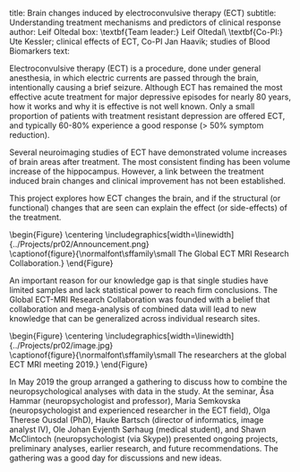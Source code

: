 title: Brain changes induced by electroconvulsive therapy (ECT)
subtitle: Understanding treatment mechanisms and predictors of clinical response
author: Leif Oltedal
box: \textbf{Team leader:} Leif Oltedal\\ \textbf{Co-PI:} Ute Kessler; clinical effects of ECT, Co-PI Jan Haavik; studies of Blood Biomarkers
text:

Electroconvulsive therapy (ECT) is a procedure, done under general anesthesia, in which electric currents are passed through the brain, intentionally causing a brief seizure. Although ECT has remained the most effective acute treatment for major depressive episodes for nearly 80 years, how it works and why it is effective is not well known. Only a small proportion of patients with treatment resistant depression are offered ECT, and typically 60-80\% experience a good response (> 50\% symptom reduction).

Several neuroimaging studies of ECT have demonstrated volume increases of brain areas after treatment. The most consistent finding has been volume increase of the hippocampus. However, a link between the treatment induced brain changes and clinical improvement has not been established.

This project explores how ECT changes the brain, and if the structural (or functional) changes that are seen can explain the effect (or side-effects) of the treatment.

\begin{Figure}
    \centering
    \includegraphics[width=\linewidth]{../Projects/pr02/Announcement.png}  
    \captionof{figure}{\normalfont\sffamily\small The Global ECT MRI Research Collaboration.}
\end{Figure}

An important reason for our knowledge gap is that single studies have limited samples and lack statistical power to reach firm conclusions. The Global ECT-MRI Research Collaboration was founded with a belief that collaboration and mega-analysis of combined data will lead to new knowledge that can be generalized across individual research sites.

\begin{Figure}
    \centering
    \includegraphics[width=\linewidth]{../Projects/pr02/image.jpg}  
    \captionof{figure}{\normalfont\sffamily\small The researchers at the global ECT MRI meeting 2019.}
\end{Figure}

In May 2019 the group arranged a gathering to discuss how to combine the neuropsychological analyses with data in the study. At the seminar, Åsa Hammar (neuropsychologist and professor), Maria Semkovska (neuropsychologist and experienced researcher in the ECT field), Olga Therese Ousdal (PhD), Hauke Bartsch (director of informatics, image analyst IV), Ole Johan Evjenth Sørhaug (medical student), and Shawn McClintoch (neuropsychologist (via Skype)) presented ongoing projects, preliminary analyses, earlier research, and future recommendations. The gathering was a good day for discussions and new ideas.
